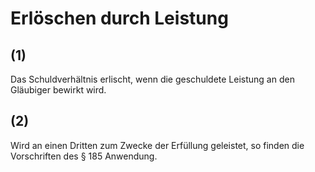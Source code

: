 # Erlöschen durch Leistung



## (1)

 Das Schuldverhältnis erlischt, wenn die geschuldete Leistung an den Gläubiger bewirkt wird.

## (2)

 Wird an einen Dritten zum Zwecke der Erfüllung geleistet, so finden die Vorschriften des § 185 Anwendung. 


